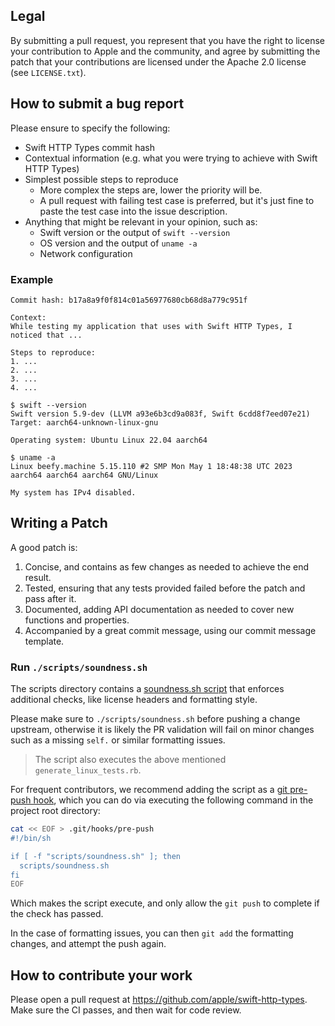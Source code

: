 ## Legal

By submitting a pull request, you represent that you have the right to license
your contribution to Apple and the community, and agree by submitting the patch
that your contributions are licensed under the Apache 2.0 license (see
`LICENSE.txt`).

## How to submit a bug report

Please ensure to specify the following:

* Swift HTTP Types commit hash
* Contextual information (e.g. what you were trying to achieve with Swift HTTP Types)
* Simplest possible steps to reproduce
  * More complex the steps are, lower the priority will be.
  * A pull request with failing test case is preferred, but it's just fine to paste the test case into the issue description.
* Anything that might be relevant in your opinion, such as:
  * Swift version or the output of `swift --version`
  * OS version and the output of `uname -a`
  * Network configuration

### Example

```
Commit hash: b17a8a9f0f814c01a56977680cb68d8a779c951f

Context:
While testing my application that uses with Swift HTTP Types, I noticed that ...

Steps to reproduce:
1. ...
2. ...
3. ...
4. ...

$ swift --version
Swift version 5.9-dev (LLVM a93e6b3cd9a083f, Swift 6cdd8f7eed07e21)
Target: aarch64-unknown-linux-gnu

Operating system: Ubuntu Linux 22.04 aarch64

$ uname -a
Linux beefy.machine 5.15.110 #2 SMP Mon May 1 18:48:38 UTC 2023 aarch64 aarch64 aarch64 GNU/Linux

My system has IPv4 disabled.
```

## Writing a Patch

A good patch is:

1. Concise, and contains as few changes as needed to achieve the end result.
2. Tested, ensuring that any tests provided failed before the patch and pass after it.
3. Documented, adding API documentation as needed to cover new functions and properties.
4. Accompanied by a great commit message, using our commit message template.

### Run `./scripts/soundness.sh`

The scripts directory contains a [soundness.sh script](https://github.com/apple/swift-http-types/blob/main/scripts/soundness.sh) 
that enforces additional checks, like license headers and formatting style.

Please make sure to `./scripts/soundness.sh` before pushing a change upstream, otherwise it is likely the PR validation will fail
on minor changes such as a missing `self.` or similar formatting issues.

> The script also executes the above mentioned `generate_linux_tests.rb`.

For frequent contributors, we recommend adding the script as a [git pre-push hook](https://git-scm.com/book/en/v2/Customizing-Git-Git-Hooks), which you can do via executing the following command in the project root directory: 

```sh
cat << EOF > .git/hooks/pre-push
#!/bin/sh

if [ -f "scripts/soundness.sh" ]; then
  scripts/soundness.sh
fi
EOF
```

Which makes the script execute, and only allow the `git push` to complete if the check has passed.

In the case of formatting issues, you can then `git add` the formatting changes, and attempt the push again. 

## How to contribute your work

Please open a pull request at https://github.com/apple/swift-http-types. Make sure the CI passes, and then wait for code review.
